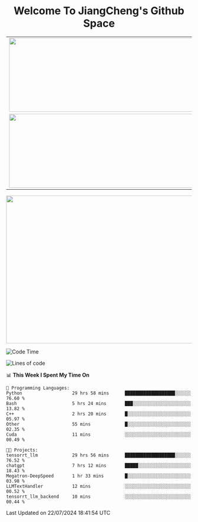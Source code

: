 <h1 align="center">Welcome To JiangCheng's Github Space</h1>

<table align="center" frame="void" rules="none" >
  <tr>
    <td>
      <div align="center"> <img height="200px" width="500px"  src="https://github-readme-stats.vercel.app/api?username=thisjiang&hide_title=true&hide_border=true&layout=compact&show_icons=trueline_height=21&text_color=000&icon_color=000&bg_color=0,ea6161,ffc64d,fffc4d,52fa5a&theme=graywhite" /> </div>
    </td>
    <td>
      <div align="center"> <img height="200px" width="500px" src="https://github-readme-stats.vercel.app/api/top-langs/?username=thisjiang&hide_title=true&hide_border=true&layout=compact&langs_count=6&text_color=000&icon_color=fff&bg_color=0,52fa5a,4dfcff,c64dff&theme=graywhite" /> </div>
    </td>
  </tr>
  <tr>
    <td>
      <div align="center"> <img height="200px" width="500px" src="https://github-readme-streak-stats.herokuapp.com/?user=thisjiang&hide_title=true&hide_border=true&layout=compact&langs_count=6" /> </div>
    </td>
    <td>
      <div align="center"> 
      <a href="https://github.com/" target="_blank"><img style="margin: 10px" src="https://profilinator.rishav.dev/skills-assets/git-scm-icon.svg" alt="Git" height="50" /></a>  
      <a href="https://www.linux.org/" target="_blank"><img style="margin: 10px" src="https://profilinator.rishav.dev/skills-assets/linux-original.svg" alt="Linux" height="50" /></a>  
      <a href="https://www.gnu.org/software/bash/" target="_blank"><img style="margin: 10px" src="https://profilinator.rishav.dev/skills-assets/gnu_bash-icon.svg" alt="Bash" height="50" /></a>  
      </div>
    </td>
  </tr>
</table>

<div align="center"> <img height="400px" width="1000px" src="https://github-readme-activity-graph.cyclic.app/graph?username=thisjiang&theme=react&hide_title=true&hide_border=true&layout=compact&langs_count=6" /> </div></td>

<!--START_SECTION:waka-->
![Code Time](http://img.shields.io/badge/Code%20Time-1%2C526%20hrs%2048%20mins-blue)

![Lines of code](https://img.shields.io/badge/From%20Hello%20World%20I%27ve%20Written-218.2%20thousand%20lines%20of%20code-blue)

📊 **This Week I Spent My Time On** 

```text
💬 Programming Languages: 
Python                   29 hrs 58 mins      ███████████████████░░░░░░   76.60 % 
Bash                     5 hrs 24 mins       ███░░░░░░░░░░░░░░░░░░░░░░   13.82 % 
C++                      2 hrs 20 mins       █░░░░░░░░░░░░░░░░░░░░░░░░   05.97 % 
Other                    55 mins             █░░░░░░░░░░░░░░░░░░░░░░░░   02.35 % 
Cuda                     11 mins             ░░░░░░░░░░░░░░░░░░░░░░░░░   00.49 % 

🐱‍💻 Projects: 
tensorrt_llm             29 hrs 56 mins      ███████████████████░░░░░░   76.52 % 
chatgpt                  7 hrs 12 mins       █████░░░░░░░░░░░░░░░░░░░░   18.43 % 
Megatron-DeepSpeed       1 hr 33 mins        █░░░░░░░░░░░░░░░░░░░░░░░░   03.98 % 
LLMTextHandler           12 mins             ░░░░░░░░░░░░░░░░░░░░░░░░░   00.52 % 
tensorrt_llm_backend     10 mins             ░░░░░░░░░░░░░░░░░░░░░░░░░   00.44 % 
```


 Last Updated on 22/07/2024 18:41:54 UTC
<!--END_SECTION:waka-->
